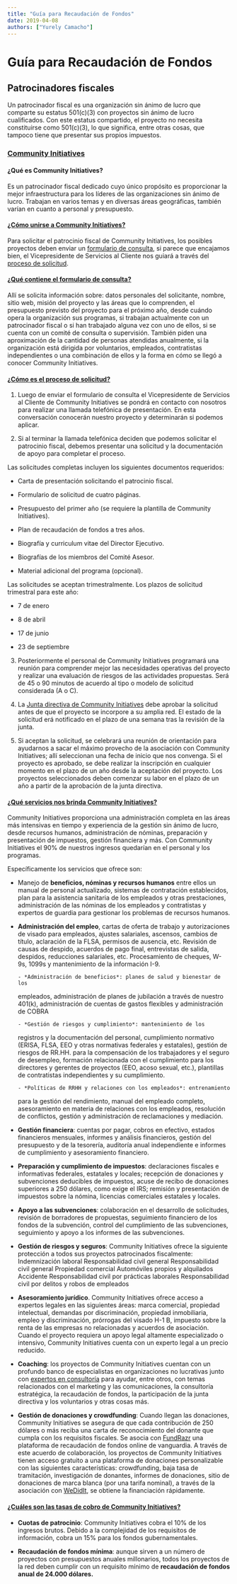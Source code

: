 ```yaml
---
title: "Guía para Recaudación de Fondos"
date: 2019-04-08
authors: ["Yurely Camacho"]
---
```


<!-- # [ES] Guía para Recaudación de Fondos -->

# Guía para Recaudación de Fondos

## Patrocinadores fiscales

Un patrocinador fiscal es una organización sin ánimo de lucro que comparte su
estatus 501(c)(3) con proyectos sin ánimo de lucro cualificados. Con este
estatus compartido, el proyecto no necesita constituirse como 501(c)(3), lo que
significa, entre otras cosas, que tampoco tiene que presentar sus propios
impuestos.

### [Community Initiatives](https://communityin.org/)

#### ¿Qué es Community Initiatives?

Es un patrocinador fiscal dedicado cuyo único propósito es proporcionar la mejor
infraestructura para los líderes de las organizaciones sin ánimo de lucro.
Trabajan en varios temas y en diversas áreas geográficas, también varían en
cuanto a personal y presupuesto.

#### [¿Cómo unirse a Community Initiatives?](https://communityin.org/apply/apply/)

Para solicitar el patrocinio fiscal de Community Initiatives, los posibles
proyectos deben enviar un
[formulario de consulta](https://communityin.org/apply/new-business-inquiry-form/),
si parece que encajamos bien, el Vicepresidente de Servicios al Cliente nos
guiará a través del [proceso de solicitud](https://communityin.org/apply/).

#### [¿Qué contiene el formulario de consulta?](https://communityin.org/apply/new-business-inquiry-form/)

Allí se solicita información sobre: datos personales del solicitante, nombre,
sitio web, misión del proyecto y las áreas que lo comprenden, el presupuesto
previsto del proyecto para el próximo año, desde cuándo opera la organización
sus programas, si trabajan actualmente con un patrocinador fiscal o si han
trabajado alguna vez con uno de ellos, si se cuenta con un comité de consulta o
supervisión. También piden una aproximación de la cantidad de personas atendidas
anualmente, si la organización está dirigida por voluntarios, empleados,
contratistas independientes o una combinación de ellos y la forma en cómo se
llegó a conocer Community Initiatives.

#### [¿Cómo es el proceso de solicitud?](https://communityin.org/apply/)

1. Luego de enviar el formulario de consulta el Vicepresidente de Servicios al
   Cliente de Community Initiatives se pondrá en contacto con nosotros para
   realizar una llamada telefónica de presentación. En esta conversación
   conocerán nuestro proyecto y determinarán si podemos aplicar.

2. Si al terminar la llamada telefónica deciden que podemos solicitar el
   patrocinio fiscal, debemos presentar una solicitud y la documentación de
   apoyo para completar el proceso.

Las solicitudes completas incluyen los siguientes documentos requeridos:

- Carta de presentación solicitando el patrocinio fiscal.

- Formulario de solicitud de cuatro páginas.

- Presupuesto del primer año (se requiere la plantilla de Community
  Initiatives).

- Plan de recaudación de fondos a tres años.

- Biografía y curriculum vitae del Director Ejecutivo.

- Biografías de los miembros del Comité Asesor.

- Material adicional del programa (opcional).

Las solicitudes se aceptan trimestralmente. Los plazos de solicitud trimestral
para este año:

- 7 de enero

- 8 de abril

- 17 de junio

- 23 de septiembre

3. Posteriormente el personal de Community Initiatives programará una reunión
   para comprender mejor las necesidades operativas del proyecto y realizar una
   evaluación de riesgos de las actividades propuestas. Será de 45 o 90 minutos
   de acuerdo al tipo o modelo de solicitud considerada (A o C).

4. La
   [Junta directiva de Community Initiatives](https://communityin.org/meet-us/board-of-directors/)
   debe aprobar la solicitud antes de que el proyecto se incorpore a su amplia
   red. El estado de la solicitud erá notificado en el plazo de una semana tras
   la revisión de la junta.

5. Si aceptan la solicitud, se celebrará una reunión de orientación para
   ayudarnos a sacar el máximo provecho de la asociación con Community
   Initiatives; allí seleccionan una fecha de inicio que nos convenga. Si el
   proyecto es aprobado, se debe realizar la inscripción en cualquier momento en
   el plazo de un año desde la aceptación del proyecto. Los proyectos
   seleccionados deben comenzar su labor en el plazo de un año a partir de la
   aprobación de la junta directiva.

#### [¿Qué servicios nos brinda Community Initiatives?](https://communityin.org/services/)

Community Initiatives proporciona una administración completa en las áreas más
intensivas en tiempo y experiencia de la gestión sin ánimo de lucro, desde
recursos humanos, administración de nóminas, preparación y presentación de
impuestos, gestión financiera y más. Con Community Initiatives el 90% de
nuestros ingresos quedarían en el personal y los programas.

Específicamente los servicios que ofrece son:

- Manejo de **beneficios, nóminas y recursos humanos** entre ellos un manual de
  personal actualizado, sistemas de contratación establecidos, plan para la
  asistencia sanitaria de los empleados y otras prestaciones, administración de
  las nóminas de los empleados y contratistas y expertos de guardia para
  gestionar los problemas de recursos humanos.

- **Administración del empleo**, cartas de oferta de trabajo y autorizaciones de
  visado para empleados, ajustes salariales, ascensos, cambios de título,
  aclaración de la FLSA, permisos de ausencia, etc. Revisión de causas de
  despido, acuerdos de pago final, entrevistas de salida, despidos, reducciones
  salariales, etc. Procesamiento de cheques, W-9s, 1099s y mantenimiento de la
  información I-9.

      - *Administración de beneficios*: planes de salud y bienestar de los

  empleados, administración de planes de jubilación a través de nuestro 401(k),
  administración de cuentas de gastos flexibles y administración de COBRA

      - *Gestión de riesgos y cumplimiento*: mantenimiento de los

  registros y la documentación del personal, cumplimiento normativo (ERISA,
  FLSA, EEO y otras normativas federales y estatales), gestión de riesgos de
  RR.HH. para la compensación de los trabajadores y el seguro de desempleo,
  formación relacionada con el cumplimiento para los directores y gerentes de
  proyectos (EEO, acoso sexual, etc.), plantillas de contratistas independientes
  y su cumplimiento.

      - *Políticas de RRHH y relaciones con los empleados*: entrenamiento

  para la gestión del rendimiento, manual del empleado completo, asesoramiento
  en materia de relaciones con los empleados, resolución de conflictos, gestión
  y administración de reclamaciones y mediación.

- **Gestión financiera**: cuentas por pagar, cobros en efectivo, estados
  financieros mensuales, informes y análisis financieros, gestión del
  presupuesto y de la tesorería, auditoría anual independiente e informes de
  cumplimiento y asesoramiento financiero.

- **Preparación y cumplimiento de impuestos**: declaraciones fiscales e
  informativas federales, estatales y locales; recepción de donaciones y
  subvenciones deducibles de impuestos, acuse de recibo de donaciones superiores
  a 250 dólares, como exige el IRS; remisión y presentación de impuestos sobre
  la nómina, licencias comerciales estatales y locales.

- **Apoyo a las subvenciones**: colaboración en el desarrollo de solicitudes,
  revisión de borradores de propuestas, seguimiento financiero de los fondos de
  la subvención, control del cumplimiento de las subvenciones, seguimiento y
  apoyo a los informes de las subvenciones.

- **Gestión de riesgos y seguros**: Community Initiatives ofrece la siguiente
  protección a todos sus proyectos patrocinados fiscalmente: Indemnización
  laboral Responsabilidad civil general Responsabilidad civil general Propiedad
  comercial Automóviles propios y alquilados Accidente Responsabilidad civil por
  prácticas laborales Responsabilidad civil por delitos y robos de empleados

- **Asesoramiento jurídico**. Community Initiatives ofrece acceso a expertos
  legales en las siguientes áreas: marca comercial, propiedad intelectual,
  demandas por discriminación, propiedad inmobiliaria, empleo y discriminación,
  prórrogas del visado H-1 B, impuesto sobre la renta de las empresas no
  relacionadas y acuerdos de asociación. Cuando el proyecto requiera un apoyo
  legal altamente especializado o intensivo, Community Initiatives cuenta con un
  experto legal a un precio reducido.

- **Coaching**: los proyectos de Community Initiatives cuentan con un profundo
  banco de especialistas en organizaciones no lucrativas junto con
  [expertos en consultoría](https://communityin.org/meet-us/team/consulting-experts/)
  para ayudar, entre otros, con temas relacionados con el marketing y las
  comunicaciones, la consultoría estratégica, la recaudación de fondos, la
  participación de la junta directiva y los voluntarios y otras cosas más.

- **Gestión de donaciones y crowdfunding**: Cuando llegan las donaciones,
  Community Initiatives se asegura de que cada contribución de 250 dólares o más
  reciba una carta de reconocimiento del donante que cumpla con los requisitos
  fiscales. Se asocia con [FundRazr](https://fundrazr.com/) una plataforma de
  recaudación de fondos online de vanguardia. A través de este acuerdo de
  colaboración, los proyectos de Community Initiatives tienen acceso gratuito a
  una plataforma de donaciones personalizable con las siguientes
  características: crowdfunding, baja tasa de tramitación, investigación de
  donantes, informes de donaciones, sitio de donaciones de marca blanca (por una
  tarifa nominal), a través de la asociación con
  [WeDidIt](https://teamallegiance.com/wedidit/), se obtiene la financiación
  rápidamente.

#### [¿Cuáles son las tasas de cobro de Community Initiatives?](https://communityin.org/apply/fees-minimums/)

- **Cuotas de patrocinio**: Community Initiatives cobra el 10% de los ingresos
  brutos. Debido a la complejidad de los requisitos de información, cobra un 15%
  para los fondos gubernamentales.

- **Recaudación de fondos mínima**: aunque sirven a un número de proyectos con
  presupuestos anuales millonarios, todos los proyectos de la red deben cumplir
  con un requisito mínimo de **recaudación de fondos anual de 24.000 dólares.**
